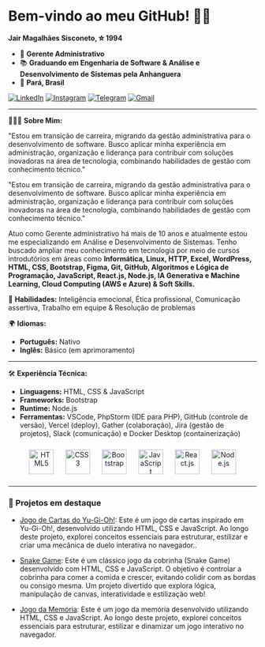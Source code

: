 # Bem-vindo ao meu GitHub! 🚀✨
**Jair Magalhães Sisconeto, ⛥ 1994**
- 💼 **Gerente Administrativo**  
- 📚 **Graduando em **Engenharia de Software & Análise e Desenvolvimento de Sistemas** pela Anhanguera**  
- 🏡 **Pará, Brasil**
 
  
[<img src="https://img.icons8.com/color/24/linkedin.png" alt="LinkedIn">](https://www.linkedin.com/in/jairsisconeto)
[<img src="https://img.icons8.com/color/24/instagram-new.png" alt="Instagram">](https://www.instagram.com/jairsisconeto)
[<img src="https://img.icons8.com/color/24/telegram-app.png" alt="Telegram">](https://t.me/jairsisconeto)
[<img src="https://img.icons8.com/color/24/gmail-new.png" alt="Gmail">](mailto:jairsisconeto@gmail.com)

---

🙍🏻‍♂️ **Sobre Mim:**  

"Estou em transição de carreira, migrando da gestão administrativa para o desenvolvimento de software. Busco aplicar minha experiência em administração, organização e liderança para contribuir com soluções inovadoras na área de tecnologia, combinando habilidades de gestão com conhecimento técnico."

"Estou em transição de carreira, migrando da gestão administrativa para o desenvolvimento de software. Busco aplicar minha experiência em administração, organização e liderança para contribuir com soluções inovadoras na área de tecnologia, combinando habilidades de gestão com conhecimento técnico."

Atuo como Gerente administrativo há mais de 10 anos e atualmente estou me especializando em Análise e Desenvolvimento de Sistemas. Tenho buscado ampliar meu conhecimento em tecnologia por meio de cursos introdutórios em áreas como **Informática, Linux, HTTP, Excel, WordPress, HTML, CSS, Bootstrap, Figma, Git, GitHub, Algoritmos e Lógica de Programação, JavaScript, React.js, Node.js, IA Generativa e Machine Learning, Cloud Computing (AWS e Azure) & Soft Skills.**


🧠 **Habilidades:**  Inteligência emocional, Ética profissional, Comunicação assertiva, Trabalho em equipe & Resolução de problemas

🌍 **Idiomas:**  
- **Português:** Nativo  
- **Inglês:** Básico (em aprimoramento) 

---

🛠️ **Experiência Técnica:**  
- **Linguagens:** HTML, CSS & JavaScript  
- **Frameworks:** Bootstrap
- **Runtime:** Node.js
- **Ferramentas:** VSCode, PhpStorm (IDE para PHP), GitHub (controle de versão), Vercel (deploy), Gather (colaboração), Jira (gestão de projetos), Slack (comunicação) e Docker Desktop (containerização)  

<div align="center">
  <img src="https://cdn.jsdelivr.net/gh/devicons/devicon/icons/html5/html5-original.svg" alt="HTML5" width="50px" style="margin: 10px;"/>
  <img src="https://cdn.jsdelivr.net/gh/devicons/devicon/icons/css3/css3-original.svg" alt="CSS3" width="50px" style="margin: 10px;"/>
  <img src="https://cdn.jsdelivr.net/gh/devicons/devicon/icons/bootstrap/bootstrap-original.svg" alt="Bootstrap" width="50px" style="margin: 10px;"/>
  <img src="https://cdn.jsdelivr.net/gh/devicons/devicon/icons/javascript/javascript-original.svg" alt="JavaScript" width="50px" style="margin: 10px;"/>
  <img src="https://cdn.jsdelivr.net/gh/devicons/devicon/icons/react/react-original.svg" alt="React.js" width="50px" style="margin: 10px;"/>
  <img src="https://cdn.jsdelivr.net/gh/devicons/devicon/icons/nodejs/nodejs-original.svg" alt="Node.js" width="50px" style="margin: 10px;"/>
</div>

---

### 🚧 Projetos em destaque

- [Jogo de Cartas do Yu-Gi-Oh!](https://github.com/jairsisconeto/criando-jogo-carta-yu-gi-oh): Este é um jogo de cartas inspirado em Yu-Gi-Oh!, desenvolvido utilizando HTML, CSS e JavaScript. Ao longo deste projeto, explorei conceitos essenciais para estruturar, estilizar e criar uma mecânica de duelo interativa no navegador..

- [Snake Game](https://github.com/jairsisconeto/recriando-jogo-cobrinha): Este é um clássico jogo da cobrinha (Snake Game) desenvolvido com HTML, CSS e JavaScript. O objetivo é controlar a cobrinha para comer a comida e crescer, evitando colidir com as bordas ou consigo mesma. Um projeto divertido que explora lógica, manipulação de canvas, interatividade e estilização web!
  
- [Jogo da Memória](https://github.com/jairsisconeto/criando-jogo-memoria-emojis-utilizando-javascript): Este é um jogo da memória desenvolvido utilizando HTML, CSS e JavaScript. Ao longo deste projeto, explorei conceitos essenciais para estruturar, estilizar e dinamizar um jogo interativo no navegador.

<!-- - [Nome do Projeto](link-do-repo): descrição rápida do que o projeto faz, tecnologias utilizadas e objetivo. -->
